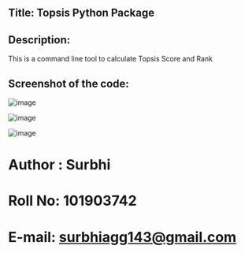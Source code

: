## Title: Topsis Python Package

## Description: 
This is a command line tool to calculate Topsis Score and Rank

## Screenshot of the code:
![image](https://user-images.githubusercontent.com/63094759/208639761-8ec583d2-1ad7-417b-ab2e-81f01c7dcf6f.png)

![image](https://user-images.githubusercontent.com/63094759/208639837-af3cd610-79c3-4b29-adb2-753bc1a2e9f4.png)

![image](https://user-images.githubusercontent.com/63094759/208639954-b238d7bd-cdd6-4496-8838-c5e7e477df41.png)


# Author : Surbhi

# Roll No: 101903742

# E-mail: surbhiagg143@gmail.com
